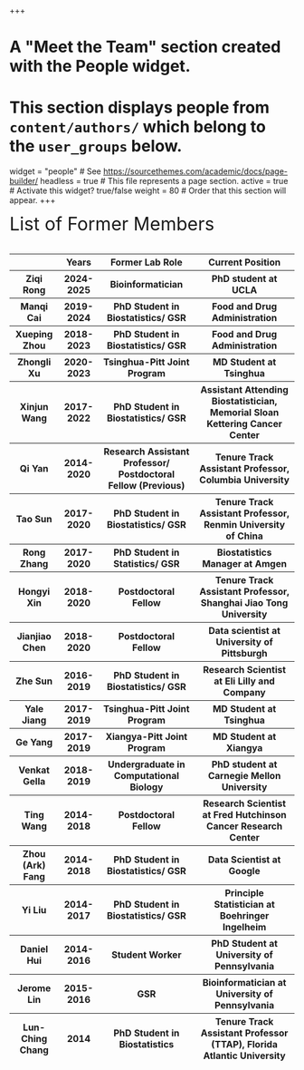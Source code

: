 +++
# A "Meet the Team" section created with the People widget.
# This section displays people from `content/authors/` which belong to the `user_groups` below.

widget = "people"  # See https://sourcethemes.com/academic/docs/page-builder/
headless = true  # This file represents a page section.
active = true  # Activate this widget? true/false
weight = 80  # Order that this section will appear.
+++

<div style="text-align: left"><font size="6"> List of Former Members</font> </div>
<br>
<table class="table">
  <!-- <caption>List of former lab members</caption> -->
  
  <thead class="thead-light">
    <tr>
      <th scope="col"></th>
      <th scope="col">Years</th>
      <th scope="col">Former Lab Role</th>
      <th scope="col">Current Position</th>
    </tr>
  </thead>
  <thead class="thead-light">
    <tr>
      <th scope="col">Ziqi Rong</th>
      <th scope="col">2024-2025</th>
      <th scope="col">Bioinformatician</th>
      <th scope="col">PhD student at UCLA</th>
    </tr>
  </thead>
  <thead class="thead-light">
    <tr>
      <th scope="col">Manqi Cai</th>
      <th scope="col">2019-2024</th>
      <th scope="col">PhD Student in Biostatistics/ GSR</th>
      <th scope="col">Food and Drug Administration</th>
    </tr>
  </thead>
  <thead class="thead-light">
    <tr>
      <th scope="col">Xueping Zhou</th>
      <th scope="col">2018-2023</th>
      <th scope="col">PhD Student in Biostatistics/ GSR</th>
      <th scope="col">Food and Drug Administration</th>
    </tr>
  </thead>
  <thead class="thead-light">
    <tr>
      <th scope="col">Zhongli Xu</th>
      <th scope="col">2020-2023</th>
      <th scope="col">Tsinghua-Pitt Joint Program</th>
      <th scope="col">MD Student at Tsinghua</th>
    </tr>
  </thead>
  <thead class="thead-light">
    <tr>
      <th scope="col">Xinjun Wang</th>
      <th scope="col">2017-2022</th>
      <th scope="col">PhD Student in Biostatistics/ GSR</th>
      <th scope="col">Assistant Attending Biostatistician, Memorial Sloan Kettering Cancer Center</th>
    </tr>
  </thead>
  <thead class="thead-light">
    <tr>
      <th scope="col">Qi Yan</th>
      <th scope="col">2014-2020</th>
      <th scope="col">Research Assistant Professor/ Postdoctoral Fellow (Previous)</th>
      <th scope="col">Tenure Track Assistant Professor, Columbia University</th>
    </tr>
  </thead>
  <thead class="thead-light">
    <tr>
      <th scope="col">Tao Sun</th>
      <th scope="col">2017-2020</th>
      <th scope="col">PhD Student in Biostatistics/ GSR</th>
      <th scope="col">Tenure Track Assistant Professor, Renmin University of China</th>
    </tr>
  </thead>
  <thead class="thead-light">
    <tr>
      <th scope="col">Rong Zhang</th>
      <th scope="col">2017-2020</th>
      <th scope="col">PhD Student in Statistics/ GSR</th>
      <th scope="col">Biostatistics Manager at Amgen</th>
    </tr>
  </thead>
  <thead class="thead-light">
    <tr>
      <th scope="col">Hongyi Xin</th>
      <th scope="col">2018-2020</th>
      <th scope="col">Postdoctoral Fellow</th>
      <th scope="col">Tenure Track Assistant Professor, Shanghai Jiao Tong University</th>
    </tr>
  </thead>
  <thead class="thead-light">
    <tr>
      <th scope="col">Jianjiao Chen</th>
      <th scope="col">2018-2020</th>
      <th scope="col">Postdoctoral Fellow</th>
      <th scope="col">Data scientist at University of Pittsburgh</th>
    </tr>
  </thead>
  <thead class="thead-light">
    <tr>
      <th scope="col">Zhe Sun</th>
      <th scope="col">2016-2019</th>
      <th scope="col">PhD Student in Biostatistics/ GSR</th>
      <th scope="col">Research Scientist at Eli Lilly and Company</th>
    </tr>
  </thead>
  <thead class="thead-light">
    <tr>
      <th scope="col">Yale Jiang</th>
      <th scope="col">2017-2019</th>
      <th scope="col">Tsinghua-Pitt Joint Program</th>
      <th scope="col">MD Student at Tsinghua</th>
    </tr>
  </thead>
  <thead class="thead-light">
    <tr>
      <th scope="col">Ge Yang</th>
      <th scope="col">2017-2019</th>
      <th scope="col">Xiangya-Pitt Joint Program</th>
      <th scope="col">MD Student at Xiangya</th>
    </tr>
  </thead>
  <thead class="thead-light">
    <tr>
      <th scope="col">Venkat Gella</th>
      <th scope="col">2018-2019</th>
      <th scope="col">Undergraduate in Computational Biology</th>
      <th scope="col">PhD student at Carnegie Mellon University</th>
    </tr>
  </thead>
  <thead class="thead-light">
    <tr>
      <th scope="col">Ting Wang</th>
      <th scope="col">2014-2018</th>
      <th scope="col">Postdoctoral Fellow</th>
      <th scope="col">Research Scientist at Fred Hutchinson Cancer Research Center</th>
    </tr>
  </thead>
  <thead class="thead-light">
    <tr>
      <th scope="col">Zhou (Ark) Fang</th>
      <th scope="col">2014-2018</th>
      <th scope="col">PhD Student in Biostatistics/ GSR</th>
      <th scope="col">Data Scientist at Google</th>
    </tr>
  </thead>
  <thead class="thead-light">
    <tr>
      <th scope="col">Yi Liu</th>
      <th scope="col">2014-2017</th>
      <th scope="col">PhD Student in Biostatistics/ GSR</th>
      <th scope="col">Principle Statistician at Boehringer Ingelheim</th>
    </tr>
  </thead>
  <thead class="thead-light">
    <tr>
      <th scope="col">Daniel Hui</th>
      <th scope="col">2014-2016</th>
      <th scope="col">Student Worker</th>
      <th scope="col">PhD Student at University of Pennsylvania</th>
    </tr>
  </thead>
  <thead class="thead-light">
    <tr>
      <th scope="col">Jerome Lin</th>
      <th scope="col">2015-2016</th>
      <th scope="col">GSR</th>
      <th scope="col">Bioinformatician at University of Pennsylvania</th>
    </tr>
  </thead>
  <thead class="thead-light">
    <tr>
      <th scope="col">Lun-Ching Chang</th>
      <th scope="col">2014</th>
      <th scope="col">PhD Student in Biostatistics</th>
      <th scope="col">Tenure Track Assistant Professor (TTAP), Florida Atlantic University</th>
    </tr>
  </thead>
  
  
  
  
  
  
<!--
  <tbody class="thead-dark">
    <tr class="table-info">
      <td>Xinjun Wang</td>
      <td>2017-2022</td>
      <td>Research Assistant Professor/ Postdoctoral Fellow (Previous)</td>
      <td>Tenure Track Assistant Professor, Columbia University</td>
    </tr>
    <tr class="table-info">
      <td>Qi Yan</td>
      <td>2014-2020</td>
      <td>Research Assistant Professor/ Postdoctoral Fellow (Previous)</td>
      <td>Tenure Track Assistant Professor, Columbia University</td>
    </tr>
    <tr>
      <td>Tao Sun</td>
      <td>2017-2020</td>
      <td>BIOST PhD Student/ GSR</td>
      <td>Tenure Track Assistant Professor, Renmin University of China</td>
    </tr>
    <tr>
      <td>Rong Zhang</td>
      <td>2017-2020</td>
      <td>PhD Student in Statistics/ GSR</td>
      <td>Biostatistics Manager at Amgen</td>
    </tr>
    <tr>
      <td>Hongyi Xin</td>
      <td>2018-2020</td>
      <td>Postdoctoral Fellow</td>
      <td>Tenure Track Assistant Professor, Shanghai Jiao Tong University</td>
    </tr>
    <tr>
      <td>Jianjiao Chen</td>
      <td>2018-2020</td>
      <td>Postdoctoral Fellow</td>
      <td>Data scientist at University of Pittsburgh</td>
    </tr>
    <tr>
      <td>Zhe Sun</td>
      <td>2016-2019</td>
      <td>PhD Student/ GSR</td>
      <td>Research Scientist at Eli Lilly and Company</td>
    </tr>
    <tr>
      <td>Yale Jiang</td>
      <td>2017-2019</td>
      <td>Tsinghua-Pitt Joint Program</td>
      <td>MD Student at Tsinghua</td>
    </tr>
    <tr>
      <td>Ge Yang</td>
      <td>2017-2019</td>
      <td>Xiangya-Pitt Joint Program</td>
      <td>MD Student at Xiangya</td>
    </tr>
    <tr>
      <td>Venkat Gella</td>
      <td>2018-2019</td>
      <td>Undergraduate in Computational Biology</td>
      <td>PhD student at Carnegie Mellon University</td>
    </tr>
    <tr>
      <td>Ting Wang</td>
      <td>2014-2018</td>
      <td>Postdoctoral Fellow</td>
      <td>Research Scientist at Fred Hutchinson Cancer Research Center</td>
    </tr>
    <tr>
      <td>Zhou (Ark) Fang</td>
      <td>2014-2018</td>
      <td>PhD Student/ GSR</td>
      <td>Data Scientist at Google</td>
    </tr>
    <tr>
      <td>Yi Liu</td>
      <td>2014-2017</td>
      <td>PhD Student/ GSR</td>
      <td>Principle Statistician at Boehringer Ingelheim</td>
    </tr>
    <tr>
      <td>Daniel Hui</td>
      <td>2014-2016</td>
      <td>Student Worker</td>
      <td>PhD Student at University of Pennsylvania</td>
    </tr>
    <tr>
      <td>Jerome Lin</td>
      <td>2015-2016</td>
      <td>GSR</td>
      <td>Bioinformatician at University of Pennsylvania</td>
    </tr>
    <tr>
      <td>Lun-Ching Chang</td>
      <td>2014</td>
      <td>PhD Student</td>
      <td>Tenure Track Assistant Professor (TTAP), Florida Atlantic University</td>
    </tr>
  </tbody>
-->
</table>


